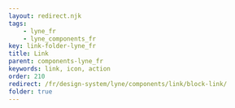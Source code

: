 ```yaml
---
layout: redirect.njk
tags: 
    - lyne_fr
    - lyne_components_fr
key: link-folder-lyne_fr
title: Link
parent: components-lyne_fr
keywords: link, icon, action
order: 210
redirect: /fr/design-system/lyne/components/link/block-link/
folder: true
---
```

